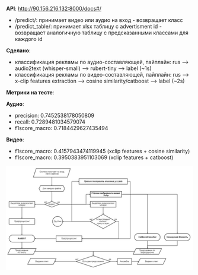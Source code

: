**API**: http://90.156.216.132:8000/docs#/
- /predict/: принимает видео или аудио на вход - возвращает класс
- /predict_table/: принимает xlsx таблицу с advertisment id - возвращает аналогичную таблицу с предсказанными классами для каждого id

**Сделано**: 

- классификация рекламы по аудио-составляющей, пайплайн: rus --> audio2text (whisper-small) --> rubert-tiny --> label (~1s)
- классификация рекламы по видео-составляющей, пайплайн: rus --> x-clip features extraction --> cosine similarity/catboost --> label (~2s)

**Метрики на тесте**: 

**Аудио**:
- precision: 0.7452538178050809
- recall: 0.7289481034579074
- f1score_macro: 0.7184429627435494

**Видео**: 
- f1score_macro: 0.4157943474119945 (xclip features + cosine similarity)
- f1score_macro: 0.3950383951103069 (xclip features + catboost)

![pipe](scheme.jpg)

